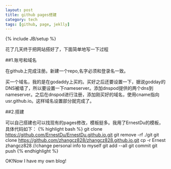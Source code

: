 ```yaml
---
layout: post
title: github pages搭建
category: tech
tags: [github, page, jeklly]
---
```

{% include JB/setup %}

花了几天终于把网站搭好了，下面简单地写一下过程

##1.账号和域名

在github上完成注册。新建一个repo,名字必须和登录名一致。

买一个域名，我的是在godaddy上买的。买好之后还要设置一下，据说godday的DNS被墙了，所以要设置一下nameserver。添加dnspod提供的两个dns到nameserver。之后在dnspod进行注册，添加刚买好的域名，使用cname指向usr.github.io。这样域名设置部分就完成了。

##2.搭建

可以自己搭建也可以找现有的pages修改，模板挺多。我用了ErnestDu的模板，具体代码如下：
{% highlight bash %}
git clone https://github.com/ErnestDu/ErnestDu.github.io.git
git remove -rf ./git
git clone https://github.com/zhangcz828/zhangcz828.github.io.git
cp -r Ernest zhangcz828
//change personal info to myself
git add --all
git commit
git push
{% endhighlight %}

OK!Now I have my own blog!

